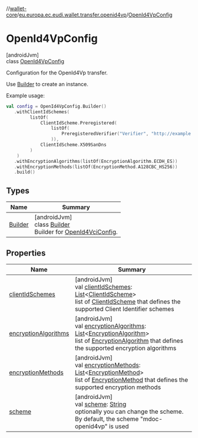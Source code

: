 //[wallet-core](../../../index.md)/[eu.europa.ec.eudi.wallet.transfer.openid4vp](../index.md)/[OpenId4VpConfig](index.md)

# OpenId4VpConfig

[androidJvm]\
class [OpenId4VpConfig](index.md)

Configuration for the OpenId4Vp transfer.

Use [Builder](-builder/index.md) to create an instance.

Example usage:

```kotlin
val config = OpenId4VpConfig.Builder()
   .withClientIdSchemes(
         listOf(
             ClientIdScheme.Preregistered(
                 listOf(
                     PreregisteredVerifier("Verifier", "http://example.com")
                 )),
             ClientIdScheme.X509SanDns
         )
    )
   .withEncryptionAlgorithms(listOf(EncryptionAlgorithm.ECDH_ES))
   .withEncryptionMethods(listOf(EncryptionMethod.A128CBC_HS256))
   .build()
```

## Types

| Name | Summary |
|---|---|
| [Builder](-builder/index.md) | [androidJvm]<br>class [Builder](-builder/index.md)<br>Builder for [OpenId4VciConfig](../../eu.europa.ec.eudi.wallet.document.issue.openid4vci/-open-id4-vci-config/index.md). |

## Properties

| Name | Summary |
|---|---|
| [clientIdSchemes](client-id-schemes.md) | [androidJvm]<br>val [clientIdSchemes](client-id-schemes.md): [List](https://kotlinlang.org/api/latest/jvm/stdlib/kotlin.collections/-list/index.html)&lt;[ClientIdScheme](../-client-id-scheme/index.md)&gt;<br>list of [ClientIdScheme](../-client-id-scheme/index.md) that defines the supported Client Identifier schemes |
| [encryptionAlgorithms](encryption-algorithms.md) | [androidJvm]<br>val [encryptionAlgorithms](encryption-algorithms.md): [List](https://kotlinlang.org/api/latest/jvm/stdlib/kotlin.collections/-list/index.html)&lt;[EncryptionAlgorithm](../-encryption-algorithm/index.md)&gt;<br>list of [EncryptionAlgorithm](../-encryption-algorithm/index.md) that defines the supported encryption algorithms |
| [encryptionMethods](encryption-methods.md) | [androidJvm]<br>val [encryptionMethods](encryption-methods.md): [List](https://kotlinlang.org/api/latest/jvm/stdlib/kotlin.collections/-list/index.html)&lt;[EncryptionMethod](../-encryption-method/index.md)&gt;<br>list of [EncryptionMethod](../-encryption-method/index.md) that defines the supported encryption methods |
| [scheme](scheme.md) | [androidJvm]<br>val [scheme](scheme.md): [String](https://kotlinlang.org/api/latest/jvm/stdlib/kotlin/-string/index.html)<br>optionally you can change the scheme. By default, the scheme &quot;mdoc-openid4vp&quot; is used |
